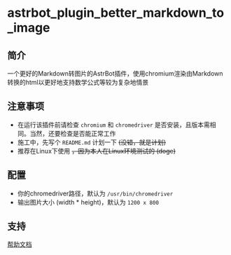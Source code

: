 # astrbot_plugin_better_markdown_to_image

## 简介
一个更好的Markdown转图片的AstrBot插件，使用chromium渲染由Markdown转换的html以更好地支持数学公式等较为复杂地情景


## 注意事项
- 在运行该插件前请检查 `chromium` 和 `chromedriver` 是否安装，且版本需相同。当然，还要检查是否能正常工作
- 施工中，先写个 `README.md` 计划一下 ~~(没错，就是计划)~~
- 推荐在Linux下使用 ~~，因为本人在Linux环境测试的 (doge)~~

## 配置
- 你的chromedriver路径，默认为 `/usr/bin/chromedriver`
- 输出图片大小 (width * height)，默认为 `1200 x 800`

## 支持

[帮助文档](https://astrbot.app)
